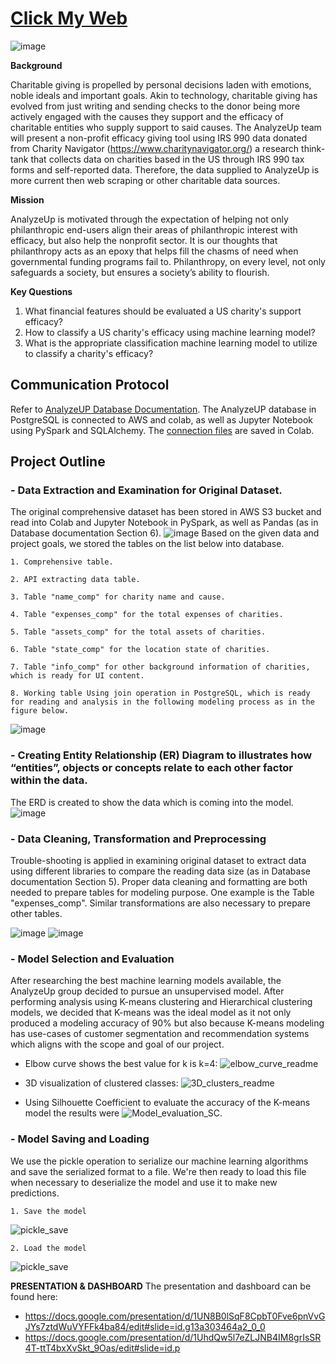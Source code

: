 # [Click My Web](https://hankai26.github.io/AnalyzeUP_UI/)
![image](https://user-images.githubusercontent.com/99574730/174512227-0ebd47b8-fe8b-48bd-9b78-500b7ed4847b.png)


**Background**  

Charitable giving is propelled by personal decisions laden with emotions, noble ideals and important goals. Akin to technology, charitable giving has evolved from just writing and sending checks to the donor being more actively engaged with the causes they support and the efficacy of charitable entities who supply support to said causes. The AnalyzeUp team will present a non-profit efficacy giving tool using IRS 990 data donated from Charity Navigator (https://www.charitynavigator.org/) a research think-tank that collects data on charities based in the US through IRS 990 tax forms and self-reported data. Therefore, the data supplied to AnalyzeUp is more current then web scraping or other charitable data sources. 

**Mission**

AnalyzeUp is motivated through the expectation of helping not only philanthropic end-users align their areas of philanthropic interest with efficacy, but also help the nonprofit sector. It is our thoughts that philanthropy acts as an epoxy that helps fill the chasms of need when governmental funding programs fail to. Philanthropy, on every level, not only safeguards a society, but ensures a society’s ability to flourish. 


**Key Questions**
1) What financial features should be evaluated a US charity's support efficacy?
2) How to classify a US charity's efficacy using  machine learning model?
3) What is the appropriate classification machine learning model to utilize to classify a charity's efficacy? 

## Communication Protocol
Refer to [AnalyzeUP Database Documentation](https://github.com/kyliekwann/FinalProject/blob/hankai26/DB_Documentation.md).
The AnalyzeUP database in PostgreSQL is connected to AWS and colab, as well as Jupyter Notebook using PySpark and SQLAlchemy. The [connection files](https://github.com/kyliekwann/FinalProject/blob/hankai26/AnalyzeUP_connect_db.ipynb) are saved in Colab.


## Project Outline

### - Data Extraction and Examination for Original Dataset.
The original comprehensive dataset has been stored in AWS S3 bucket and read into Colab and Jupyter Notebook in PySpark, as well as Pandas (as in Database documentation Section 6). 
![image](https://github.com/kyliekwann/FinalProject/blob/hankai26/Image/Read_Comp_Table.png)
Based on the given data and project goals, we stored the tables on the list below into database.
    
    1. Comprehensive table.

    2. API extracting data table.

    3. Table "name_comp" for charity name and cause.

    4. Table "expenses_comp" for the total expenses of charities.

    5. Table "assets_comp" for the total assets of charities.

    6. Table "state_comp" for the location state of charities.

    7. Table "info_comp" for other background information of charities, which is ready for UI content.
    
    8. Working table Using join operation in PostgreSQL, which is ready for reading and analysis in the following modeling process as in the figure below.
![image](https://github.com/kyliekwann/FinalProject/blob/hankai26/Image/working_table.png)  






### - Creating Entity Relationship (ER) Diagram to illustrates how “entities”, objects or concepts relate to each other factor within the data.
The ERD is created to show the data which is coming into the model.
![image](https://github.com/kyliekwann/FinalProject/blob/hankai26/DB_ERD.png)






### - Data Cleaning, Transformation and Preprocessing
Trouble-shooting is applied in examining original dataset to extract data using different libraries to compare the reading data size (as in Database documentation Section 5). Proper data cleaning and formatting are both needed to prepare tables for modeling purpose. One example is the Table "expenses_comp". Similar transformations are also necessary to prepare other tables.

![image](https://github.com/kyliekwann/FinalProject/blob/hankai26/Image/data_formatting1.png)
![image](https://github.com/kyliekwann/FinalProject/blob/hankai26/Image/data_formatting2.png)

### - Model Selection and Evaluation
After researching the best machine learning models available, the AnalyzeUp group decided to pursue an unsupervised model. After performing analysis using K-means clustering and Hierarchical clustering models, we decided that K-means was the ideal model as it not only produced a modeling accuracy of 90% but also because K-means modeling has use-cases of customer segmentation and recommendation systems which aligns with the scope and goal of our project. 

* Elbow curve shows the best value for k is k=4:
![elbow_curve_readme](https://github.com/kyliekwann/FinalProject/blob/main/Image/elbow_curve_readme.png?raw=true)

* 3D visualization of clustered classes:
![3D_clusters_readme](https://github.com/kyliekwann/FinalProject/blob/main/Image/3D_clusters_readme.png?raw=true)

* Using Silhouette Coefficient to evaluate the accuracy of the K-means model the results were
![Model_evaluation_SC](https://github.com/kyliekwann/FinalProject/blob/main/Image/Model_evaluation_SC.png?raw=true).






### - Model Saving and Loading
We use the pickle operation to serialize our machine learning algorithms and save the serialized format to a file. We're then ready to load this file when necessary to deserialize the model and use it to make new predictions.

    1. Save the model   
![pickle_save](https://github.com/kyliekwann/FinalProject/blob/hankai26/Image/pickle_save.png?raw=true)

    2. Load the model   
![pickle_save](https://github.com/kyliekwann/FinalProject/blob/hankai26/Image/pickle_load.png?raw=true)






**PRESENTATION & DASHBOARD**
The presentation and dashboard can be found here: 
* https://docs.google.com/presentation/d/1UN8B0lSqF8CpbT0Fve6pnVvGJYs7ztdWuVYFFk4ba84/edit#slide=id.g13a303464a2_0_0
* https://docs.google.com/presentation/d/1UhdQw5l7eZLJNB4IM8grIsSR4T-ttT4bxXvSkt_9Oas/edit#slide=id.p

